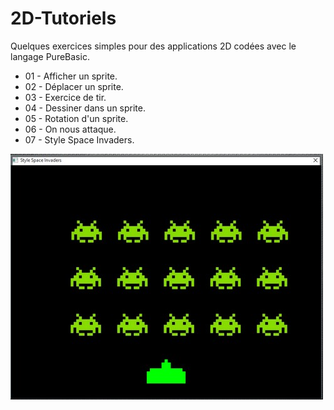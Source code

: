 # 2D-Tutoriels
Quelques exercices simples pour des applications 2D codées avec le langage PureBasic.

- 01 - Afficher un sprite.
- 02 - Déplacer un sprite.
- 03 - Exercice de tir.
- 04 - Dessiner dans un sprite.
- 05 - Rotation d'un sprite.
- 06 - On nous attaque.
- 07 - Style Space Invaders.

![](assets/ScreenShoot07.jpg)
